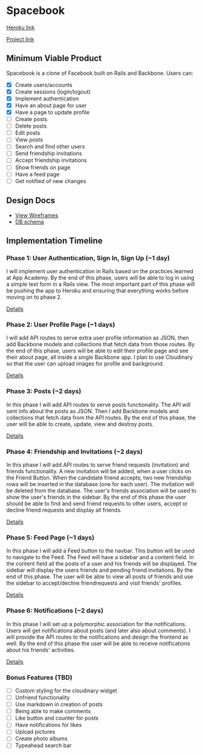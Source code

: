# Spacebook

[Heroku link][heroku]

[heroku]: https://spacebookproject.herokuapp.com/

[Project link][project]

[project]: http://www.spacebook.website/

## Minimum Viable Product
Spacebook is a clone of Facebook built on Rails and Backbone. Users can:

<!-- This is a Markdown checklist. Use it to keep track of your progress! -->

- [x] Create users/accounts
- [x] Create sessions (login/logout)
- [x] Implement authentication
- [x] Have an about page for user
- [x] Have a page to update profile
- [ ] Create posts
- [ ] Delete posts
- [ ] Edit posts
- [ ] View posts
- [ ] Search and find other users
- [ ] Send friendship invitations
- [ ] Accept friendship invitations
- [ ] Show friends on page
- [ ] Have a feed page
- [ ] Get notified of new changes

## Design Docs
* [View Wireframes][views]
* [DB schema][schema]

[views]: ./docs/views.md
[schema]: ./docs/schema.md

## Implementation Timeline

### Phase 1: User Authentication, Sign In, Sign Up (~1 day)
I will implement user authentication in Rails based on the practices learned at
App Academy. By the end of this phase, users will be able to log in using a simple text form in a Rails view. The most important part of this phase will be pushing the app to Heroku and ensuring that everything works before moving on to phase 2.

[Details][phase-one]

### Phase 2: User Profile Page (~1 days)
I will add API routes to serve extra user profile information as JSON, then add Backbone
models and collections that fetch data from those routes. By the end of this phase, users will be able to edit their profile page and see their about page, all inside a single Backbone app. I plan to use Cloudinary so that the user can upload images for profile and background.

[Details][phase-two]

### Phase 3: Posts (~2 days)
In this phase I will add API routes to serve posts functionality. The API will sent info about the posts as JSON. Then I add Backbone models and collections that fetch data from the API routes. By the end of this phase, the user will be able to create, update, view and destroy posts.

[Details][phase-three]

### Phase 4: Friendship and Invitations (~2 days)
In this phase I will add API routes to serve friend requests (invitation) and friends functionality. A new invitation will be added, when a user clicks on the Friend Button. When the candidate friend accepts, two new friendship rows will be inserted in the database (one for each user). The invitation will be deleted from the database. The user's friends association will be used to show the user's friends in the sidebar. By the end of this phase the user should be able to find and send friend requests to other users, accept or decline friend requests and display all friends.

[Details][phase-four]

### Phase 5: Feed Page (~1 days)
In this phase I will add a Feed button to the navbar. This button will be used to navigate to the Feed. The Feed will have a sidebar and a content field. In the content field all the posts of a user and his friends will be displayed. The sidebar will display the users friends and pending friend invitations. By the end of this phase. The user will be able to view all posts of friends and use the sidebar to accept/decline friendrequests and visit friends' profiles.

[Details][phase-five]

### Phase 6: Notifications (~2 days)
In this phase I will set up a polymorphic association for the notifications. Users will get notifications about posts (and later also about comments). I will provide the API routes to the notifications and design the frontend as well. By the end of this phase the user will be able to receive notifications about his friends' activities.

[Details][phase-six]

### Bonus Features (TBD)
- [ ] Custom styling for the cloudinary widget
- [ ] Unfriend functionality
- [ ] Use markdown in creation of posts
- [ ] Being able to make comments
- [ ] Like button and counter for posts
- [ ] Have notifications for likes
- [ ] Upload pictures
- [ ] Create photo albums
- [ ] Typeahead search bar

[phase-one]: ./docs/phases/phase1.md
[phase-two]: ./docs/phases/phase2.md
[phase-three]: ./docs/phases/phase3.md
[phase-four]: ./docs/phases/phase4.md
[phase-five]: ./docs/phases/phase5.md
[phase-six]: ./docs/phases/phase6.md
